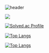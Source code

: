 
![header](https://capsule-render.vercel.app/api?type=soft&color=auto&height=150&section=header&text=ParkKyuIl&fontSize=80&animation=twinkling)

<a href="https://hits.seeyoufarm.com"><img src="https://hits.seeyoufarm.com/api/count/incr/badge.svg?url=https%3A%2F%2Fgithub.com%2FParkKyuIl&count_bg=%2379C83D&title_bg=%23555555&icon=&icon_color=%23E7E7E7&title=hits&edge_flat=false"/></a>


[![Solved.ac Profile](http://mazassumnida.wtf/api/v2/generate_badge?boj=totopark0)](https://solved.ac/totopark0/)
   


[![Top Langs](https://github-readme-stats.vercel.app/api?username=parkkyuil&count_private=true&include_all_commits=true&show_icons=true&theme=radical)](https://github.com/anuraghazra/github-readme-stats)　　　　　　　　　　　　　　　

[![Top Langs](https://github-readme-stats.vercel.app/api/top-langs/?username=parkkyuil&count_private=true&include_all_commits=true&show_icons=true&theme=buefy)](https://github.com/parkkyuil/github-readme-stats)






